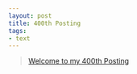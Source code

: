 ```yaml
---
layout: post
title: 400th Posting
tags: 
- text
---
```


> [Welcome to my 400th Posting](https://janghan-kor.tistory.com/1549)
